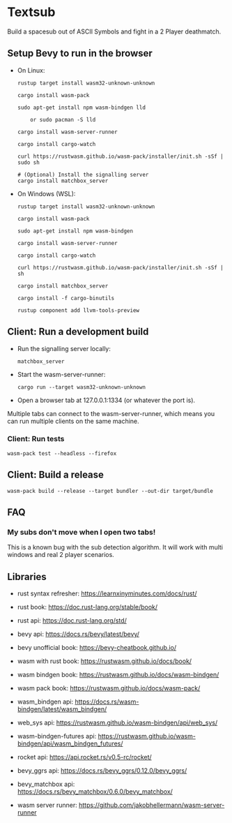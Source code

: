 # Textsub #

Build a spacesub out of ASCII Symbols and fight in a 2 Player deathmatch.

## Setup Bevy to run in the browser ##

- On Linux:

    ```
    rustup target install wasm32-unknown-unknown

    cargo install wasm-pack

    sudo apt-get install npm wasm-bindgen lld

        or sudo pacman -S lld

    cargo install wasm-server-runner

    cargo install cargo-watch

    curl https://rustwasm.github.io/wasm-pack/installer/init.sh -sSf | sudo sh

    # (Optional) Install the signalling server
    cargo install matchbox_server
    ```

- On Windows (WSL):

    ```
    rustup target install wasm32-unknown-unknown

    cargo install wasm-pack

    sudo apt-get install npm wasm-bindgen

    cargo install wasm-server-runner

    cargo install cargo-watch

    curl https://rustwasm.github.io/wasm-pack/installer/init.sh -sSf | sh

    cargo install matchbox_server

    cargo install -f cargo-binutils 
    
    rustup component add llvm-tools-preview
    ```

## Client: Run a development build ##

- Run the signalling server locally:
    ```
    matchbox_server
    ```

- Start the wasm-server-runner:
    ```
    cargo run --target wasm32-unknown-unknown
    ```

- Open a browser tab at 127.0.0.1:1334 (or whatever the port is).

Multiple tabs can connect to the wasm-server-runner, which means you can run multiple clients on the same machine.

### Client: Run tests ###

```
wasm-pack test --headless --firefox
```

## Client: Build a release ##

```
wasm-pack build --release --target bundler --out-dir target/bundle
```

## FAQ ##

### My subs don't move when I open two tabs! ###

This is a known bug with the sub detection algorithm. It will work with multi windows and real 2 player scenarios.

## Libraries ##

- rust syntax refresher: https://learnxinyminutes.com/docs/rust/

- rust book: https://doc.rust-lang.org/stable/book/

- rust api: https://doc.rust-lang.org/std/

- bevy api: https://docs.rs/bevy/latest/bevy/

- bevy unofficial book: https://bevy-cheatbook.github.io/

- wasm with rust book: https://rustwasm.github.io/docs/book/

- wasm bindgen book: https://rustwasm.github.io/docs/wasm-bindgen/

- wasm pack book: https://rustwasm.github.io/docs/wasm-pack/

- wasm_bindgen api: https://docs.rs/wasm-bindgen/latest/wasm_bindgen/

- web_sys api: https://rustwasm.github.io/wasm-bindgen/api/web_sys/

- wasm-bindgen-futures api: https://rustwasm.github.io/wasm-bindgen/api/wasm_bindgen_futures/

- rocket api: https://api.rocket.rs/v0.5-rc/rocket/

- bevy_ggrs api: https://docs.rs/bevy_ggrs/0.12.0/bevy_ggrs/

- bevy_matchbox api: https://docs.rs/bevy_matchbox/0.6.0/bevy_matchbox/

- wasm server runner: https://github.com/jakobhellermann/wasm-server-runner

